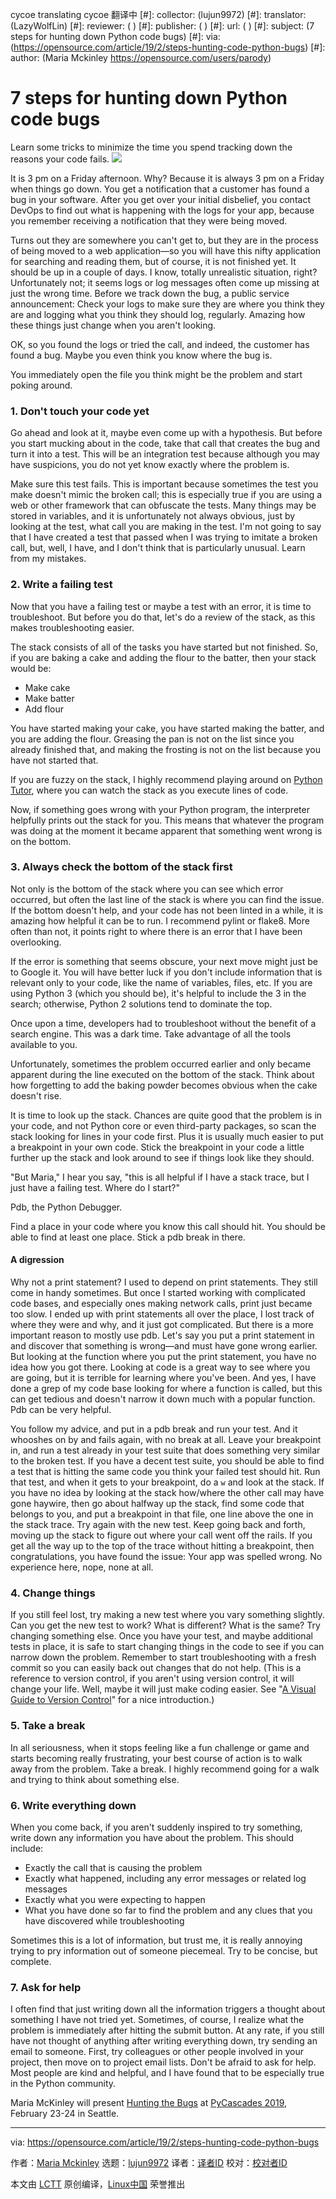 cycoe translating
cycoe 翻译中
[#]: collector: (lujun9972)
[#]: translator: (LazyWolfLin)
[#]: reviewer: ( )
[#]: publisher: ( )
[#]: url: ( )
[#]: subject: (7 steps for hunting down Python code bugs)
[#]: via: (https://opensource.com/article/19/2/steps-hunting-code-python-bugs)
[#]: author: (Maria Mckinley https://opensource.com/users/parody)

7 steps for hunting down Python code bugs
======
Learn some tricks to minimize the time you spend tracking down the reasons your code fails.
![](https://opensource.com/sites/default/files/styles/image-full-size/public/lead-images/bug-insect-butterfly-diversity-inclusion-2.png?itok=TcC9eews)

It is 3 pm on a Friday afternoon. Why? Because it is always 3 pm on a Friday when things go down. You get a notification that a customer has found a bug in your software. After you get over your initial disbelief, you contact DevOps to find out what is happening with the logs for your app, because you remember receiving a notification that they were being moved.

Turns out they are somewhere you can't get to, but they are in the process of being moved to a web application—so you will have this nifty application for searching and reading them, but of course, it is not finished yet. It should be up in a couple of days. I know, totally unrealistic situation, right? Unfortunately not; it seems logs or log messages often come up missing at just the wrong time. Before we track down the bug, a public service announcement: Check your logs to make sure they are where you think they are and logging what you think they should log, regularly. Amazing how these things just change when you aren't looking.

OK, so you found the logs or tried the call, and indeed, the customer has found a bug. Maybe you even think you know where the bug is.

You immediately open the file you think might be the problem and start poking around.

### 1. Don't touch your code yet

Go ahead and look at it, maybe even come up with a hypothesis. But before you start mucking about in the code, take that call that creates the bug and turn it into a test. This will be an integration test because although you may have suspicions, you do not yet know exactly where the problem is.

Make sure this test fails. This is important because sometimes the test you make doesn't mimic the broken call; this is especially true if you are using a web or other framework that can obfuscate the tests. Many things may be stored in variables, and it is unfortunately not always obvious, just by looking at the test, what call you are making in the test. I'm not going to say that I have created a test that passed when I was trying to imitate a broken call, but, well, I have, and I don't think that is particularly unusual. Learn from my mistakes.

### 2. Write a failing test

Now that you have a failing test or maybe a test with an error, it is time to troubleshoot. But before you do that, let's do a review of the stack, as this makes troubleshooting easier.

The stack consists of all of the tasks you have started but not finished. So, if you are baking a cake and adding the flour to the batter, then your stack would be:

  * Make cake
  * Make batter
  * Add flour



You have started making your cake, you have started making the batter, and you are adding the flour. Greasing the pan is not on the list since you already finished that, and making the frosting is not on the list because you have not started that.

If you are fuzzy on the stack, I highly recommend playing around on [Python Tutor][1], where you can watch the stack as you execute lines of code.

Now, if something goes wrong with your Python program, the interpreter helpfully prints out the stack for you. This means that whatever the program was doing at the moment it became apparent that something went wrong is on the bottom.

### 3. Always check the bottom of the stack first

Not only is the bottom of the stack where you can see which error occurred, but often the last line of the stack is where you can find the issue. If the bottom doesn't help, and your code has not been linted in a while, it is amazing how helpful it can be to run. I recommend pylint or flake8. More often than not, it points right to where there is an error that I have been overlooking.

If the error is something that seems obscure, your next move might just be to Google it. You will have better luck if you don't include information that is relevant only to your code, like the name of variables, files, etc. If you are using Python 3 (which you should be), it's helpful to include the 3 in the search; otherwise, Python 2 solutions tend to dominate the top.

Once upon a time, developers had to troubleshoot without the benefit of a search engine. This was a dark time. Take advantage of all the tools available to you.

Unfortunately, sometimes the problem occurred earlier and only became apparent during the line executed on the bottom of the stack. Think about how forgetting to add the baking powder becomes obvious when the cake doesn't rise.

It is time to look up the stack. Chances are quite good that the problem is in your code, and not Python core or even third-party packages, so scan the stack looking for lines in your code first. Plus it is usually much easier to put a breakpoint in your own code. Stick the breakpoint in your code a little further up the stack and look around to see if things look like they should.

"But Maria," I hear you say, "this is all helpful if I have a stack trace, but I just have a failing test. Where do I start?"

Pdb, the Python Debugger.

Find a place in your code where you know this call should hit. You should be able to find at least one place. Stick a pdb break in there.

#### A digression

Why not a print statement? I used to depend on print statements. They still come in handy sometimes. But once I started working with complicated code bases, and especially ones making network calls, print just became too slow. I ended up with print statements all over the place, I lost track of where they were and why, and it just got complicated. But there is a more important reason to mostly use pdb. Let's say you put a print statement in and discover that something is wrong—and must have gone wrong earlier. But looking at the function where you put the print statement, you have no idea how you got there. Looking at code is a great way to see where you are going, but it is terrible for learning where you've been. And yes, I have done a grep of my code base looking for where a function is called, but this can get tedious and doesn't narrow it down much with a popular function. Pdb can be very helpful.

You follow my advice, and put in a pdb break and run your test. And it whooshes on by and fails again, with no break at all. Leave your breakpoint in, and run a test already in your test suite that does something very similar to the broken test. If you have a decent test suite, you should be able to find a test that is hitting the same code you think your failed test should hit. Run that test, and when it gets to your breakpoint, do a `w` and look at the stack. If you have no idea by looking at the stack how/where the other call may have gone haywire, then go about halfway up the stack, find some code that belongs to you, and put a breakpoint in that file, one line above the one in the stack trace. Try again with the new test. Keep going back and forth, moving up the stack to figure out where your call went off the rails. If you get all the way up to the top of the trace without hitting a breakpoint, then congratulations, you have found the issue: Your app was spelled wrong. No experience here, nope, none at all.

### 4. Change things

If you still feel lost, try making a new test where you vary something slightly. Can you get the new test to work? What is different? What is the same? Try changing something else. Once you have your test, and maybe additional tests in place, it is safe to start changing things in the code to see if you can narrow down the problem. Remember to start troubleshooting with a fresh commit so you can easily back out changes that do not help. (This is a reference to version control, if you aren't using version control, it will change your life. Well, maybe it will just make coding easier. See "[A Visual Guide to Version Control][2]" for a nice introduction.)

### 5. Take a break

In all seriousness, when it stops feeling like a fun challenge or game and starts becoming really frustrating, your best course of action is to walk away from the problem. Take a break. I highly recommend going for a walk and trying to think about something else.

### 6. Write everything down

When you come back, if you aren't suddenly inspired to try something, write down any information you have about the problem. This should include:

  * Exactly the call that is causing the problem
  * Exactly what happened, including any error messages or related log messages
  * Exactly what you were expecting to happen
  * What you have done so far to find the problem and any clues that you have discovered while troubleshooting



Sometimes this is a lot of information, but trust me, it is really annoying trying to pry information out of someone piecemeal. Try to be concise, but complete.

### 7. Ask for help

I often find that just writing down all the information triggers a thought about something I have not tried yet. Sometimes, of course, I realize what the problem is immediately after hitting the submit button. At any rate, if you still have not thought of anything after writing everything down, try sending an email to someone. First, try colleagues or other people involved in your project, then move on to project email lists. Don't be afraid to ask for help. Most people are kind and helpful, and I have found that to be especially true in the Python community.

Maria McKinley will present [Hunting the Bugs][3] at [PyCascades 2019][4], February 23-24 in Seattle.

--------------------------------------------------------------------------------

via: https://opensource.com/article/19/2/steps-hunting-code-python-bugs

作者：[Maria Mckinley][a]
选题：[lujun9972][b]
译者：[译者ID](https://github.com/译者ID)
校对：[校对者ID](https://github.com/校对者ID)

本文由 [LCTT](https://github.com/LCTT/TranslateProject) 原创编译，[Linux中国](https://linux.cn/) 荣誉推出

[a]: https://opensource.com/users/parody
[b]: https://github.com/lujun9972
[1]: http://www.pythontutor.com/
[2]: https://betterexplained.com/articles/a-visual-guide-to-version-control/
[3]: https://2019.pycascades.com/talks/hunting-the-bugs
[4]: https://2019.pycascades.com/
